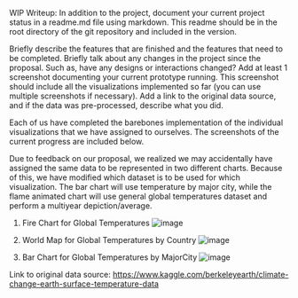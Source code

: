 WIP Writeup:
In addition to the project, document your current project status in a readme.md file using markdown. This readme should be in the root directory of the git repository and included in the version.

Briefly describe the features that are finished and the features that need to be completed.
Briefly talk about any changes in the project since the proposal. Such as, have any designs or interactions changed?
Add at least 1 screenshot documenting your current prototype running. This screenshot should include all the visualizations implemented so far (you can use multiple screenshots if necessary).
Add a link to the original data source, and if the data was pre-processed, describe what you did.


Each of us have completed the barebones implementation of the individual visualizations that we have assigned to ourselves. The screenshots of the current progress are included below.

Due to feedback on our proposal, we realized we may accidentally have assigned the same data to be represented in two different charts. Because of this, we have modified which dataset is to be used for which visualization. The bar chart will use temperature by major city, while the flame animated chart will use general global temperatures dataset and perform a multiyear depiction/average.

 1. Fire Chart for Global Temperatures
 ![image](https://user-images.githubusercontent.com/70309988/99347086-6366a500-2853-11eb-9acf-53fef4e7bdb7.png)
 
 2. World Map for Global Temperatures by Country
 ![image](https://user-images.githubusercontent.com/70309988/99352308-a464b680-285f-11eb-937d-5deac4447ce6.png)
 
 3. Bar Chart for Global Temperatures by MajorCity
 ![image](https://user-images.githubusercontent.com/70309988/99352543-0d4c2e80-2860-11eb-9249-c825048f70ab.png)





Link to original data source:
https://www.kaggle.com/berkeleyearth/climate-change-earth-surface-temperature-data


